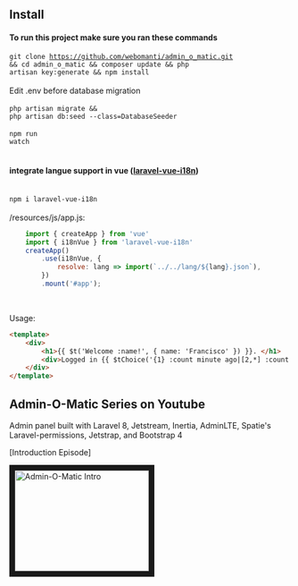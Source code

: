 
## Install
#### To run this project make sure you ran these commands
<code>git clone https://github.com/webomanti/admin_o_matic.git && cd admin_o_matic && composer update && php artisan key:generate && npm install</code><br><br>
Edit .env before database migration<br><br>
<code>php artisan migrate && php artisan db:seed --class=DatabaseSeeder</code><br><br>
<code>npm run watch</code><br><br>

#### integrate langue support in vue (<a href="https://github.com/xiCO2k/laravel-vue-i18n" target="_blank">laravel-vue-i18n</a>)<br><br>
<code>npm i laravel-vue-i18n</code><br><br>
/resources/js/app.js:
```js
    import { createApp } from 'vue'
    import { i18nVue } from 'laravel-vue-i18n'
    createApp()
        .use(i18nVue, {
            resolve: lang => import(`../../lang/${lang}.json`),
        })
        .mount('#app');
```
<br>

Usage:
```html
<template>
    <div>
        <h1>{{ $t('Welcome :name!', { name: 'Francisco' }) }}. </h1>
        <div>Logged in {{ $tChoice('{1} :count minute ago|[2,*] :count minutes ago', 10) }}</div>
    </div>
</template>
```

## Admin-O-Matic Series on Youtube

Admin panel built with Laravel 8, Jetstream, Inertia, AdminLTE, Spatie's Laravel-permissions, Jetstrap, and Bootstrap 4

[Introduction Episode]

<a href="http://www.youtube.com/watch?feature=player_embedded&v=1L8B7pGOBdc
" target="_blank"><img src="http://img.youtube.com/vi/1L8B7pGOBdc/0.jpg" 
alt="Admin-O-Matic Intro" width="240" height="180" border="10" /></a>
